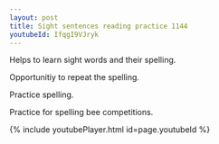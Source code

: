 ```yaml
---
layout: post
title: Sight sentences reading practice 1144
youtubeId: IfqgI9VJryk
---
```

 
 
Helps to learn sight words and their spelling.

Opportunitiy to repeat the spelling. 

Practice spelling. 
 
Practice for spelling bee competitions. 
 
{% include youtubePlayer.html id=page.youtubeId %}
 
 
